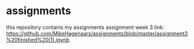 # assignments
this repository contains my assignments
assignment week 3 link:
https://github.com/MikeHagenaars/assignments/blob/master/assignment3%20finished%20(1).ipynb
